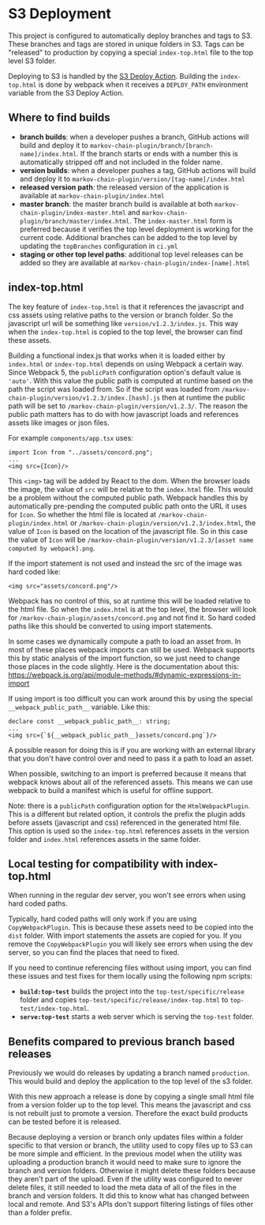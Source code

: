 # S3 Deployment

This project is configured to automatically deploy branches and tags to S3. These branches and tags are stored in unique folders in S3. Tags can be "released" to production by copying a special `index-top.html` file to the top level S3 folder.

Deploying to S3 is handled by the [S3 Deploy Action](https://github.com/concord-consortium/s3-deploy-action). Building the `index-top.html` is done by webpack when it receives a `DEPLOY_PATH` environment variable from the S3 Deploy Action.

## Where to find builds

- **branch builds**: when a developer pushes a branch, GitHub actions will build and deploy it to `markov-chain-plugin/branch/[branch-name]/index.html`. If the branch starts or ends with a number this is automatically stripped off and not included in the folder name.
- **version builds**: when a developer pushes a tag, GitHub actions will build and deploy it to `markov-chain-plugin/version/[tag-name]/index.html`
- **released version path**: the released version of the application is available at `markov-chain-plugin/index.html`
- **master branch**: the master branch build is available at both `markov-chain-plugin/index-master.html` and `markov-chain-plugin/branch/master/index.html`.  The `index-master.html` form is preferred because it verifies the top level deployment is working for the current code. Additional branches can be added to the top level by updating the `topBranches` configuration in `ci.yml`
- **staging or other top level paths**: additional top level releases can be added so they are available at `markov-chain-plugin/index-[name].html`

## index-top.html

The key feature of `index-top.html` is that it references the javascript and css assets using relative paths to the version or branch folder. So the javascript url will be something like `version/v1.2.3/index.js`. This way when the `index-top.html` is copied to the top level, the browser can find these assets.

Building a functional index.js that works when it is loaded either by `index.html` or `index-top.html` depends on using Webpack a certain way.  Since Webpack 5, the `publicPath` configuration option's default value is `'auto'`. With this value the public path is computed at runtime based on the path the script was loaded from. So if the script was loaded from `/markov-chain-plugin/version/v1.2.3/index.[hash].js` then at runtime the public path will be set to `/markov-chain-plugin/version/v1.2.3/`. The reason the public path matters has to do with how javascript loads and references assets like images or json files.

For example `components/app.tsx` uses:
```
import Icon from "../assets/concord.png";
...
<img src={Icon}/>
```
This `<img>` tag will be added by React to the dom. When the browser loads the image, the value of `src` will be relative to the `index.html` file. This would be a problem without the computed public path. Webpack handles this by automatically pre-pending the computed public path onto the URL it uses for `Icon`. So whether the html file is located at `/markov-chain-plugin/index.html` or `/markov-chain-plugin/version/v1.2.3/index.html`, the value of `Icon` is based on the location of the javascript file. So in this case the value of `Icon` will be `/markov-chain-plugin/version/v1.2.3/[asset name computed by webpack].png`.

If the import statement is not used and instead the src of the image was hard coded like:
```
<img src="assets/concord.png"/>
```
Webpack has no control of this, so at runtime this will be loaded relative to the html file.  So when the `index.html` is at the top level, the browser will look for `/markov-chain-plugin/assets/concord.png` and not find it. So hard coded paths like this should be converted to using import statements.

In some cases we dynamically compute a path to load an asset from. In most of these places webpack imports can still be used. Webpack supports this by static analysis of the import function, so we just need to change those places in the code slightly. Here is the documentation about this:
https://webpack.js.org/api/module-methods/#dynamic-expressions-in-import

If using import is too difficult you can work around this by using the special `__webpack_public_path__` variable. Like this:

```
declare const __webpack_public_path__: string;
...
<img src={`${__webpack_public_path__}assets/concord.png`}/>
```
A possible reason for doing this is if you are working with an external library that you don't have control over and need to pass it a path to load an asset.

When possible, switching to an import is preferred because it means that webpack knows about all of the referenced assets. This means we can use webpack to build a manifest which is useful for offline support.

Note: there is a `publicPath` configuration option for the `HtmlWebpackPlugin`. This is a different but related option, it controls the prefix the plugin adds before assets (javascript and css) referenced in the generated html file. This option is used so the `index-top.html` references assets in the version folder and `index.html` references assets in the same folder.

## Local testing for compatibility with index-top.html

When running in the regular dev server, you won't see errors when using hard coded paths.

Typically, hard coded paths will only work if you are using `CopyWebpackPlugin`. This is because these assets need to be copied into the `dist` folder. With import statements the assets are copied for you. If you remove the `CopyWebpackPlugin` you will likely see errors when using the dev server, so you can find the places that need to fixed.

If you need to continue referencing files without using import, you can find these issues and test fixes for them locally using the following npm scripts:
- **`build:top-test`** builds the project into the `top-test/specific/release` folder and copies `top-test/specific/release/index-top.html` to `top-test/index-top.html`.
- **`serve:top-test`** starts a web server which is serving the `top-test` folder.

## Benefits compared to previous branch based releases

Previously we would do releases by updating a branch named `production`. This would build and deploy the application to the top level of the s3 folder.

With this new approach a release is done by copying a single small html file from a version folder up to the top level. This means the javascript and css is not rebuilt just to promote a version. Therefore the exact build products can be tested before it is released.

Because deploying a version or branch only updates files within a folder specific to that version or branch, the utility used to copy files up to S3 can be more simple and efficient. In the previous model when the utility was uploading a production branch it would need to make sure to ignore the branch and version folders. Otherwise it might delete these folders because they aren't part of the upload. Even if the utility was configured to never delete files, it still needed to load the meta data of all of the files in the branch and version folders. It did this to know what has changed between local and remote. And S3's APIs don't support filtering listings of files other than a folder prefix.
